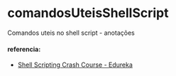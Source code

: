 # comandosUteisShellScript
Comandos uteis no shell script - anotações

#### referencia: 
- [Shell Scripting Crash Course - Edureka](https://www.youtube.com/watch?v=GtovwKDemnI)